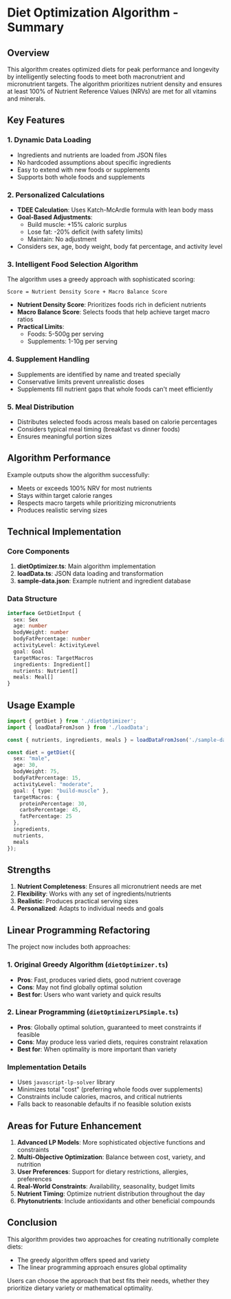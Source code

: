 # Diet Optimization Algorithm - Summary

## Overview

This algorithm creates optimized diets for peak performance and longevity by intelligently selecting foods to meet both macronutrient and micronutrient targets. The algorithm prioritizes nutrient density and ensures at least 100% of Nutrient Reference Values (NRVs) are met for all vitamins and minerals.

## Key Features

### 1. Dynamic Data Loading
- Ingredients and nutrients are loaded from JSON files
- No hardcoded assumptions about specific ingredients
- Easy to extend with new foods or supplements
- Supports both whole foods and supplements

### 2. Personalized Calculations
- **TDEE Calculation**: Uses Katch-McArdle formula with lean body mass
- **Goal-Based Adjustments**:
  - Build muscle: +15% caloric surplus
  - Lose fat: -20% deficit (with safety limits)
  - Maintain: No adjustment
- Considers sex, age, body weight, body fat percentage, and activity level

### 3. Intelligent Food Selection Algorithm
The algorithm uses a greedy approach with sophisticated scoring:

```
Score = Nutrient Density Score + Macro Balance Score
```

- **Nutrient Density Score**: Prioritizes foods rich in deficient nutrients
- **Macro Balance Score**: Selects foods that help achieve target macro ratios
- **Practical Limits**:
  - Foods: 5-500g per serving
  - Supplements: 1-10g per serving

### 4. Supplement Handling
- Supplements are identified by name and treated specially
- Conservative limits prevent unrealistic doses
- Supplements fill nutrient gaps that whole foods can't meet efficiently

### 5. Meal Distribution
- Distributes selected foods across meals based on calorie percentages
- Considers typical meal timing (breakfast vs dinner foods)
- Ensures meaningful portion sizes

## Algorithm Performance

Example outputs show the algorithm successfully:
- Meets or exceeds 100% NRV for most nutrients
- Stays within target calorie ranges
- Respects macro targets while prioritizing micronutrients
- Produces realistic serving sizes

## Technical Implementation

### Core Components
1. **dietOptimizer.ts**: Main algorithm implementation
2. **loadData.ts**: JSON data loading and transformation
3. **sample-data.json**: Example nutrient and ingredient database

### Data Structure
```typescript
interface GetDietInput {
  sex: Sex
  age: number
  bodyWeight: number
  bodyFatPercentage: number
  activityLevel: ActivityLevel
  goal: Goal
  targetMacros: TargetMacros
  ingredients: Ingredient[]
  nutrients: Nutrient[]
  meals: Meal[]
}
```

## Usage Example

```typescript
import { getDiet } from './dietOptimizer';
import { loadDataFromJson } from './loadData';

const { nutrients, ingredients, meals } = loadDataFromJson('./sample-data.json');

const diet = getDiet({
  sex: "male",
  age: 30,
  bodyWeight: 75,
  bodyFatPercentage: 15,
  activityLevel: "moderate",
  goal: { type: "build-muscle" },
  targetMacros: {
    proteinPercentage: 30,
    carbsPercentage: 45,
    fatPercentage: 25
  },
  ingredients,
  nutrients,
  meals
});
```

## Strengths

1. **Nutrient Completeness**: Ensures all micronutrient needs are met
2. **Flexibility**: Works with any set of ingredients/nutrients
3. **Realistic**: Produces practical serving sizes
4. **Personalized**: Adapts to individual needs and goals

## Linear Programming Refactoring

The project now includes both approaches:

### 1. Original Greedy Algorithm (`dietOptimizer.ts`)
- **Pros**: Fast, produces varied diets, good nutrient coverage
- **Cons**: May not find globally optimal solution
- **Best for**: Users who want variety and quick results

### 2. Linear Programming (`dietOptimizerLPSimple.ts`)
- **Pros**: Globally optimal solution, guaranteed to meet constraints if feasible
- **Cons**: May produce less varied diets, requires constraint relaxation
- **Best for**: When optimality is more important than variety

### Implementation Details
- Uses `javascript-lp-solver` library
- Minimizes total "cost" (preferring whole foods over supplements)
- Constraints include calories, macros, and critical nutrients
- Falls back to reasonable defaults if no feasible solution exists

## Areas for Future Enhancement

1. **Advanced LP Models**: More sophisticated objective functions and constraints
2. **Multi-Objective Optimization**: Balance between cost, variety, and nutrition
3. **User Preferences**: Support for dietary restrictions, allergies, preferences
4. **Real-World Constraints**: Availability, seasonality, budget limits
5. **Nutrient Timing**: Optimize nutrient distribution throughout the day
6. **Phytonutrients**: Include antioxidants and other beneficial compounds

## Conclusion

This algorithm provides two approaches for creating nutritionally complete diets:
- The greedy algorithm offers speed and variety
- The linear programming approach ensures global optimality

Users can choose the approach that best fits their needs, whether they prioritize dietary variety or mathematical optimality.
